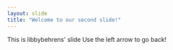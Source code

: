 ```yaml
---
layout: slide
title: "Welcome to our second slide!"
---
```

This is libbybehrens' slide
Use the left arrow to go back!